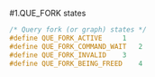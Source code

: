 #1.QUE_FORK states

```cpp
/* Query fork (or graph) states */
#define QUE_FORK_ACTIVE     1
#define QUE_FORK_COMMAND_WAIT   2
#define QUE_FORK_INVALID    3
#define QUE_FORK_BEING_FREED    4
```